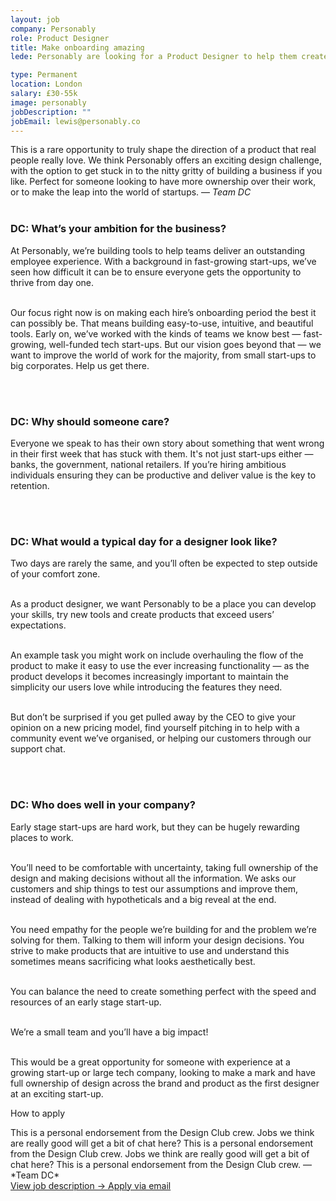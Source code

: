```yaml
---
layout: job
company: Personably
role: Product Designer
title: Make onboarding amazing
lede: Personably are looking for a Product Designer to help them create better onboarding experiences for growing teams.

type: Permanent
location: London
salary: £30-55k
image: personably
jobDescription: ""
jobEmail: lewis@personably.co
---
```


<span class="text-heavy">This is a rare opportunity to truly shape the direction of a product that real people really love. We think Personably offers an exciting design challenge, with the option to get stuck in to the nitty gritty of building a business if you like. Perfect for someone looking to have more ownership over their work, or to make the leap into the world of startups. &mdash; *Team DC*</span>
<br><br>
### DC: What’s your ambition for the business?
At Personably, we’re building tools to help teams deliver an outstanding employee
experience. With a background in fast-growing start-ups, we’ve seen how difficult it can be
to ensure everyone gets the opportunity to thrive from day one.<br><br>

Our focus right now is on making each hire’s onboarding period the best it can possibly
be. That means building easy-to-use, intuitive, and beautiful tools. Early on, we’ve worked
with the kinds of teams we know best &mdash; fast-growing, well-funded tech start-ups. But our
vision goes beyond that &mdash; we want to improve the world of work for the majority, from
small start-ups to big corporates. Help us get there.

<br><br>
### DC: Why should someone care?
Everyone we speak to has their own story about something that went wrong in their first
week that has stuck with them. It's not just start-ups either &mdash; banks, the government,
national retailers. If you’re hiring ambitious individuals ensuring they can be productive
and deliver value is the key to retention.

<br><br>
### DC: What would a typical day for a designer look like?
Two days are rarely the same, and you’ll often be expected to step outside of your comfort
zone.<br><br>

As a product designer, we want Personably to be a place you can develop your skills, try
new tools and create products that exceed users’ expectations.<br><br>

An example task you might work on include overhauling the flow of the product to make it
easy to use the ever increasing functionality &mdash; as the product develops it becomes
increasingly important to maintain the simplicity our users love while introducing the
features they need.<br><br>

But don’t be surprised if you get pulled away by the CEO to give your opinion on a new
pricing model, find yourself pitching in to help with a community event we’ve organised,
or helping our customers through our support chat.

<br><br>
### DC: Who does well in your company?
Early stage start-ups are hard work, but they can be hugely rewarding places to work.<br><br>

You’ll need to be comfortable with uncertainty, taking full ownership of the design and
making decisions without all the information. We asks our customers and ship things to
test our assumptions and improve them, instead of dealing with hypotheticals and a big
reveal at the end.<br><br>

You need empathy for the people we’re building for and the problem we’re solving for
them. Talking to them will inform your design decisions. You strive to make products that
are intuitive to use and understand this sometimes means sacrificing what looks
aesthetically best.<br><br>

You can balance the need to create something perfect with the speed and resources of an
early stage start-up.<br><br>

We’re a small team and you’ll have a big impact!<br><br>

This would be a great opportunity for someone with experience at a growing start-up or
large tech company, looking to make a mark and have full ownership of design across the
brand and product as the first designer at an exciting start-up.

<div class="job-listing__box text-body u-margin-Tl" markdown="1">
  <p class="text-primary text-upper u-margin-Bs">How to apply</p>
  This is a personal endorsement from the Design Club crew. Jobs we think are really good will get a bit of chat here? This is a personal endorsement from the Design Club crew. Jobs we think are really good will get a bit of chat here? This is a personal endorsement from the Design Club crew.  — *Team DC*
</div>
<div class="job-listing__box--cta text-body">
  <a href="{{ page.jobDescription }}" target="_blank" class="job-listing__box--description btn btn--primary link-invert--plain text-x-small text-upper text-center">
    View job description &rarr;
  </a>
  <a href="mailto:{{ page.jobEmail }}" target="_blank" class="job-listing__box--apply btn--secondary link-plain text-x-small text-upper text-center">
    Apply via email
  </a>
</div>
